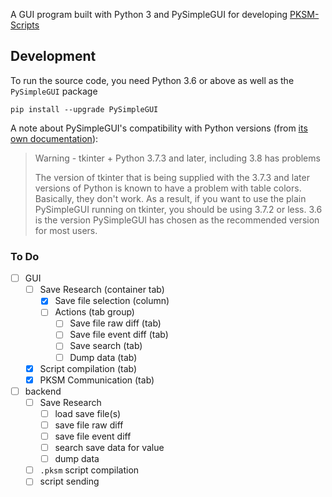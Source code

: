A GUI program built with Python 3 and PySimpleGUI for developing [PKSM-Scripts](https://github.com/FlagBrew/PKSM-Scripts)


## Development
To run the source code, you need Python 3.6 or above as well as the `PySimpleGUI` package

```
pip install --upgrade PySimpleGUI
```

A note about PySimpleGUI's compatibility with Python versions (from [its own documentation](https://pysimplegui.readthedocs.io/en/latest/#hardware-and-os-support)):

> Warning - tkinter + Python 3.7.3 and later, including 3.8 has problems
>
> The version of tkinter that is being supplied with the 3.7.3 and later versions of Python is known to have a problem with table colors. Basically, they don't work. As a result, if you want to use the plain PySimpleGUI running on tkinter, you should be using 3.7.2 or less. 3.6 is the version PySimpleGUI has chosen as the recommended version for most users.


### To Do
- [ ] GUI
    - [ ] Save Research (container tab)
        - [x] Save file selection (column)
        - [ ] Actions (tab group)
            - [ ] Save file raw diff (tab)
            - [ ] Save file event diff (tab)
            - [ ] Save search (tab)
            - [ ] Dump data (tab)
    - [x] Script compilation (tab)
    - [x] PKSM Communication (tab)
- [ ] backend
    - [ ] Save Research
        - [ ] load save file(s)
        - [ ] save file raw diff
        - [ ] save file event diff
        - [ ] search save data for value
        - [ ] dump data
    - [ ] `.pksm` script compilation
    - [ ] script sending
